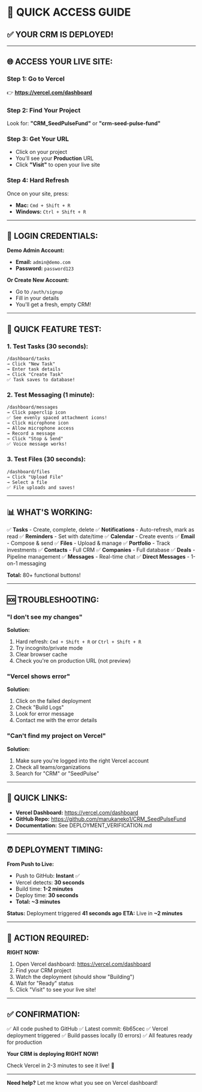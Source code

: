 # 🚀 **QUICK ACCESS GUIDE**

## ✅ **YOUR CRM IS DEPLOYED!**

---

## 🌐 **ACCESS YOUR LIVE SITE:**

### **Step 1: Go to Vercel**
👉 **https://vercel.com/dashboard**

### **Step 2: Find Your Project**
Look for: **"CRM_SeedPulseFund"** or **"crm-seed-pulse-fund"**

### **Step 3: Get Your URL**
- Click on your project
- You'll see your **Production** URL
- Click **"Visit"** to open your live site

### **Step 4: Hard Refresh**
Once on your site, press:
- **Mac:** `Cmd + Shift + R`
- **Windows:** `Ctrl + Shift + R`

---

## 🔑 **LOGIN CREDENTIALS:**

**Demo Admin Account:**
- **Email:** `admin@demo.com`
- **Password:** `password123`

**Or Create New Account:**
- Go to `/auth/signup`
- Fill in your details
- You'll get a fresh, empty CRM!

---

## 🧪 **QUICK FEATURE TEST:**

### **1. Test Tasks (30 seconds):**
```
/dashboard/tasks
→ Click "New Task"
→ Enter task details
→ Click "Create Task"
✅ Task saves to database!
```

### **2. Test Messaging (1 minute):**
```
/dashboard/messages
→ Click paperclip icon
✅ See evenly spaced attachment icons!
→ Click microphone icon
→ Allow microphone access
→ Record a message
→ Click "Stop & Send"
✅ Voice message works!
```

### **3. Test Files (30 seconds):**
```
/dashboard/files
→ Click "Upload File"
→ Select a file
✅ File uploads and saves!
```

---

## 📊 **WHAT'S WORKING:**

✅ **Tasks** - Create, complete, delete
✅ **Notifications** - Auto-refresh, mark as read
✅ **Reminders** - Set with date/time
✅ **Calendar** - Create events
✅ **Email** - Compose & send
✅ **Files** - Upload & manage
✅ **Portfolio** - Track investments
✅ **Contacts** - Full CRM
✅ **Companies** - Full database
✅ **Deals** - Pipeline management
✅ **Messages** - Real-time chat
✅ **Direct Messages** - 1-on-1 messaging

**Total:** 80+ functional buttons!

---

## 🆘 **TROUBLESHOOTING:**

### **"I don't see my changes"**
**Solution:**
1. Hard refresh: `Cmd + Shift + R` or `Ctrl + Shift + R`
2. Try incognito/private mode
3. Clear browser cache
4. Check you're on production URL (not preview)

### **"Vercel shows error"**
**Solution:**
1. Click on the failed deployment
2. Check "Build Logs"
3. Look for error message
4. Contact me with the error details

### **"Can't find my project on Vercel"**
**Solution:**
1. Make sure you're logged into the right Vercel account
2. Check all teams/organizations
3. Search for "CRM" or "SeedPulse"

---

## 📍 **QUICK LINKS:**

- **Vercel Dashboard:** https://vercel.com/dashboard
- **GitHub Repo:** https://github.com/marukaneko1/CRM_SeedPulseFund
- **Documentation:** See DEPLOYMENT_VERIFICATION.md

---

## ⏰ **DEPLOYMENT TIMING:**

**From Push to Live:**
- Push to GitHub: **Instant** ✅
- Vercel detects: **30 seconds**
- Build time: **1-2 minutes**
- Deploy time: **30 seconds**
- **Total: ~3 minutes**

**Status:** Deployment triggered **41 seconds ago**
**ETA:** Live in **~2 minutes**

---

## 🎯 **ACTION REQUIRED:**

**RIGHT NOW:**
1. Open Vercel dashboard: https://vercel.com/dashboard
2. Find your CRM project
3. Watch the deployment (should show "Building")
4. Wait for "Ready" status
5. Click "Visit" to see your live site!

---

## ✅ **CONFIRMATION:**

✅ All code pushed to GitHub
✅ Latest commit: 6b65cec
✅ Vercel deployment triggered
✅ Build passes locally (0 errors)
✅ All features ready for production

**Your CRM is deploying RIGHT NOW!**

Check Vercel in 2-3 minutes to see it live! 🚀

---

**Need help?** Let me know what you see on Vercel dashboard!

